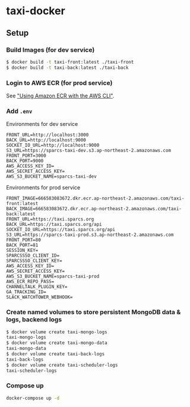 # taxi-docker

## Setup

### Build Images (for dev service)

```bash
$ docker build -t taxi-front:latest ./taxi-front
$ docker build -t taxi-back:latest ./taxi-back
```

### Login to AWS ECR (for prod service)

See ["Using Amazon ECR with the AWS CLI"](https://docs.aws.amazon.com/AmazonECR/latest/userguide/getting-started-cli.html).

### Add `.env`

Environments for dev service

```
FRONT_URL=http://localhost:3000
BACK_URL=http://localhost:9000
SOCKET_IO_URL=http://localhost:9000
S3_URL=https://sparcs-taxi-dev.s3.ap-northeast-2.amazonaws.com
FRONT_PORT=3000
BACK_PORT=9000
AWS_ACCESS_KEY_ID=
AWS_SECRET_ACCESS_KEY=
AWS_S3_BUCKET_NAME=sparcs-taxi-dev
```

Environments for prod service

```
FRONT_IMAGE=666583083672.dkr.ecr.ap-northeast-2.amazonaws.com/taxi-front:latest
BACK_IMAGE=666583083672.dkr.ecr.ap-northeast-2.amazonaws.com/taxi-back:latest
FRONT_URL=https://taxi.sparcs.org
BACK_URL=https://taxi.sparcs.org/api
SOCKET_IO_URL=https://taxi.sparcs.org/api
S3_URL=https://sparcs-taxi-prod.s3.ap-northeast-2.amazonaws.com
FRONT_PORT=80
BACK_PORT=81
SESSION_KEY=
SPARCSSSO_CLIENT_ID=
SPARCSSSO_CLIENT_KEY=
AWS_ACCESS_KEY_ID=
AWS_SECRET_ACCESS_KEY=
AWS_S3_BUCKET_NAME=sparcs-taxi-prod
AWS_ECR_REPO_PASS=
CHANNELTALK_PLUGIN_KEY=
GA_TRACKING_ID=
SLACK_WATCHTOWER_WEBHOOK=
```

### Create named volumes to store persistent MongoDB data & logs, backend logs

```bash
$ docker volume create taxi-mongo-logs
taxi-mongo-logs
$ docker volume create taxi-mongo-data
taxi-mongo-data
$ docker volume create taxi-back-logs
taxi-back-logs
$ docker volume create taxi-scheduler-logs
taxi-scheduler-logs
```

### Compose up

```bash
docker-compose up -d
```
